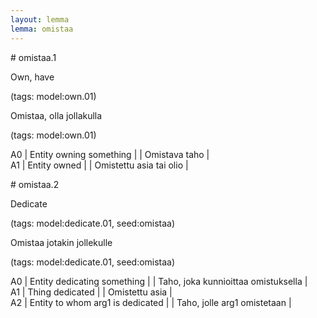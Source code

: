 ```yaml
---
layout: lemma
lemma: omistaa
---
```


<div class="sense">
# <span class="sensename">omistaa.1</span>

<span class="description">Own, have</span>

(tags: model:own.01)

<span class="description">Omistaa, olla jollakulla</span>

(tags: model:own.01)

A0 | Entity owning something |   | Omistava taho |  
A1 | Entity owned |   | Omistettu asia tai olio |  

</div>

<div class="sense">
# <span class="sensename">omistaa.2</span>

<span class="description">Dedicate</span>

(tags: model:dedicate.01, seed:omistaa)

<span class="description">Omistaa jotakin jollekulle</span>

(tags: model:dedicate.01, seed:omistaa)

A0 | Entity dedicating something |   | Taho, joka kunnioittaa omistuksella |  
A1 | Thing dedicated |   | Omistettu asia |  
A2 | Entity to whom arg1 is dedicated |   | Taho, jolle arg1 omistetaan |  

</div>


